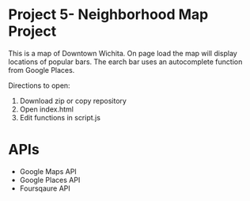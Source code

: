 # Project 5- Neighborhood Map Project

This is a map of Downtown Wichita. On page load the map will display locations of popular bars. The earch bar uses an autocomplete function from Google Places. 

Directions to open:
1. Download zip or copy repository
2. Open index.html
3. Edit functions in script.js 

# APIs
* Google Maps API
* Google Places API
* Foursqaure API

